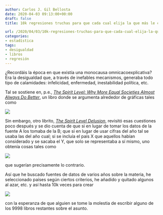 ```yaml
---
author: Carlos J. Gil Bellosta
date: 2020-04-03 09:13:00+00:00
draft: false
title: 10k regresiones truchas para que cada cual elija la que más le cuadre

url: /2020/04/03/10k-regresiones-truchas-para-que-cada-cual-elija-la-que-mas-le-cuadre/
categories:
- estadística
tags:
- desigualdad
- libros
- regresión
---
```


¿Recordáis la época en que existía una monocausa omnicacoexplicativa? Era la desigualdad que, a través de inefables mecanismos, generaba todo tipo de calamidades: infelicidad, enfermedad, inestabilidad política, etc.

Tal se sostiene en, p.e., _[The Spirit Level: Why More Equal Societies Almost Always Do Better](https://en.wikipedia.org/wiki/The_Spirit_Level_(book))_, un libro donde se argumenta alrededor de gráficas tales como

![](/wp-uploads/2020/04/spirit_level-1024x768.jpg)

Sin embargo, otro librito, _[The Spirit Level Delusion](https://spiritleveldelusion.blogspot.com/)_, revisitó esas cuestiones poco después y se dio cuenta de que si en lugar de tomar los datos de la fuente A los tomaba de la B; que si en lugar de usar cifras del año tal se usaba las del año cual; si se incluía el país X que aquellos habían considerado y se sacaba el Y, que solo se representaba a sí mismo, uno obtenía cosas tales como

![](/wp-uploads/2020/04/spirit_level_delusion.png#center)

que sugerían precisamente lo contrario.

Así que he buscado fuentes de datos de varios años sobre la materia, he seleccionado países según ciertos criterios, he añadido y quitado algunos al azar, etc. y así hasta 10k veces para crear

![](/wp-uploads/2020/04/spirit_level_delusion_10k.png#center)

con la esperanza de que alguien se tome la molestia de escribir alguno de los 9998 libros restantes sobre el asunto.
